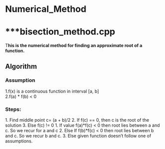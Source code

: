 # Numerical_Method<br>
<h1>***bisection_method.cpp</h1>
<p>T<b>his is the numerical method for finding an approximate root of a function.</b></p>
<h2>Algorithm</h2>
<h3>Assumption</h3>
1.f(x) is a continuous function in interval [a, b]<br>
2.f(a) * f(b) < 0<br>
<h3>Steps:</h3>
1. Find middle point c= (a + b)/2
2. If f(c) == 0, then c is the root of the solution
3. Else f(c) != 0
    1. If value f(a)*f(c) < 0 then root lies between a and c. So we recur for a and c
    2. Else If f(b)*f(c) < 0 then root lies between b and c. So we recur b and c.
    3. Else given function doesn’t follow one of assumptions.
